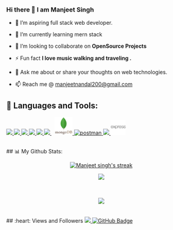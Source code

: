 ### Hi there 👋   I am Manjeet Singh






- 🔭 I’m aspiring full stack web developer.
- 🌱 I’m currently learning  mern stack
- 👯 I’m looking to collaborate on **OpenSource Projects**
- ⚡ Fun fact **I love music walking and traveling .**

- 💬 Ask me about or share your thoughts on web technologies.
- 📫 Reach me @ manjeetnandal200@gmail.com
## 🚀 Languages and Tools:

<p align="left"> 
    <a href="https://reactjs.org/" target="_blank"> <img src="https://img.icons8.com/color/48/000000/react-native.png"/> </a>
    <a href="https://developer.mozilla.org/en-US/docs/Web/JavaScript" target="_blank"> <img src="https://img.icons8.com/color/48/000000/javascript.png"/> </a> 
    <a href="https://www.w3.org/html/" target="_blank"> <img src="https://img.icons8.com/color/48/000000/html-5.png"/> </a> 
    <a href="https://www.w3schools.com/css/" target="_blank"> <img src="https://img.icons8.com/color/48/000000/css3.png"/> </a> 
    <a href="https://getbootstrap.com" target="_blank"> <img src="https://img.icons8.com/color/48/000000/bootstrap.png"/> </a>  
    <a style="padding-right:8px;" href="https://nodejs.org" target="_blank"> <img src="https://img.icons8.com/color/48/000000/nodejs.png"/> </a>
    <a href="https://www.mongodb.com/" target="_blank"> <img src="https://raw.githubusercontent.com/devicons/devicon/master/icons/mongodb/mongodb-original-wordmark.svg" alt="mongodb" width="48" height="48"/> </a> 
    <a href="https://postman.com" target="_blank"> <img src="https://www.vectorlogo.zone/logos/getpostman/getpostman-icon.svg" alt="postman" width="45" height="45"/> </a> 
    <a href="https://redux.js.org" target="_blank"> <img src="https://img.icons8.com/color/48/000000/redux.png"/> </a>
    <a href="https://expressjs.com" target="_blank"> <img src="https://raw.githubusercontent.com/devicons/devicon/master/icons/express/express-original-wordmark.svg" alt="express" width="40" height="40"/> </a>
</p>
<br/>
## 📊 My Github Stats:
<p align="center">
    <a href="https://github.com/manjeetsingh100001/github-readme-streak-stats">
        <img title="🔥 Get streak stats for your profile at git.io/streak-stats" alt="Manjeet singh's streak" src="https://github-readme-streak-stats.herokuapp.com/?user=manjeetsingh100001&theme=black-ice&hide_border=true&stroke=0000&background=060A0CD0"/>
    </a>
</p>
<p align="center">
    <a href="https://github.com/manjeetsingh100001/github-readme-streak-stats">
    <img titile="[Top Langs]" src="https://github-readme-stats.vercel.app/api/top-langs/?username=anuraghazra&layout=compact)](https://github.com/anuraghazra/github-readme-stats"/>
    </a>

</p>
<br/>
<p align="center">
     <a href="https://github.com/manjeetsingh100001/github-readme-streak-stats">
    <img titile="[Manjeets GitHub stats]" src="https://github-readme-stats.vercel.app/api?username=manjeetsingh100001&show_icons=true&theme=radical"/>
    </a>
</p>

<br/>
## :heart: Views and Followers
<a href="https://github.com/Meghna-DAS/github-profile-views-counter">
    <img src="https://komarev.com/ghpvc/?username=manjeetsingh100001">
</a>
<a href="github-link"><img src="https://img.shields.io/github/followers/manjeetsingh100001?label=Followers&style=social" alt="GitHub Badge"></a>
